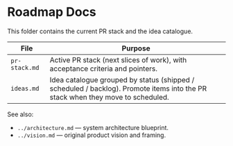 # Roadmap Docs

This folder contains the current PR stack and the idea catalogue.

| File | Purpose |
| --- | --- |
| `pr-stack.md` | Active PR stack (next slices of work), with acceptance criteria and pointers. |
| `ideas.md` | Idea catalogue grouped by status (shipped / scheduled / backlog). Promote items into the PR stack when they move to scheduled. |

See also:

- `../architecture.md` — system architecture blueprint.
- `../vision.md` — original product vision and framing.
